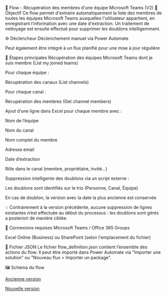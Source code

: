👥 Flow - Récupération des membres d'une équipe Microsoft Teams (V2)
🎯 Objectif
Ce flow permet d'extraire automatiquement la liste des membres de toutes les équipes Microsoft Teams auxquelles l'utilisateur appartient, en enregistrant l’information avec une date d'extraction. Un traitement de nettoyage est ensuite effectué pour supprimer les doublons intelligemment.

⚙️ Déclencheur
Déclenchement manuel via Power Automate

Peut également être intégré à un flux planifié pour une mise à jour régulière

🔁 Étapes principales
Récupération des équipes Microsoft Teams dont je suis membre (List my joined teams)

Pour chaque équipe :

Récupération des canaux (List channels)

Pour chaque canal :

Récupération des membres (Get channel members)

Ajout d’une ligne dans Excel pour chaque membre avec :

Nom de l’équipe

Nom du canal

Nom complet du membre

Adresse email

Date d’extraction

Rôle dans le canal (membre, propriétaire, invité…)

Suppression intelligente des doublons via un script externe :

Les doublons sont identifiés sur le trio (Personne, Canal, Équipe)

En cas de doublon, la version avec la date la plus ancienne est conservée

💡 Contrairement à la version précédente, aucune suppression de lignes existantes n’est effectuée au début du processus : les doublons sont gérés a posteriori de manière ciblée.

🔐 Connexions requises
Microsoft Teams / Office 365 Groups

Excel Online (Business) ou SharePoint (selon l'emplacement du fichier)

📄 Fichier JSON
Le fichier flow_definition.json contient l’ensemble des actions du flow. Il peut être importé dans Power Automate via "Importer une solution" ou "Nouveau flux > Importer un package".

🖼️ Schéma du flow

[Ancienne version](./Schema_fluxv1.png)

[Nouvelle version](./Schema_flux.png)
